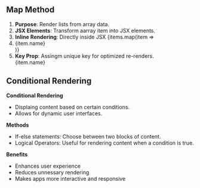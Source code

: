 ## Map Method

1. **Purpose**: Render lists from array data.
2. **JSX Elements**: Transform aarray item into JSX elements.
3. **Inline Rendering**: Directly inside JSX {items.map(item => <li key={item.id}> {item.name}</li>)}
4. **Key Prop**: Assingm unique key for optimized re-renders. <div key={item.id}>{item.name}</div>


## Conditional Rendering

**Conditional Rendering**
  - Displaing content based on certain conditions.
  - Allows for dynamic user interfaces.

**Methods**
  - If-else statements: Choose between two blocks of content.
  - Logical Operators: Useful for rendering content when a condition is true.

**Benefits**
  - Enhances user experience
  - Reduces unnessary rendering
  - Makes apps more interactive and responsive













